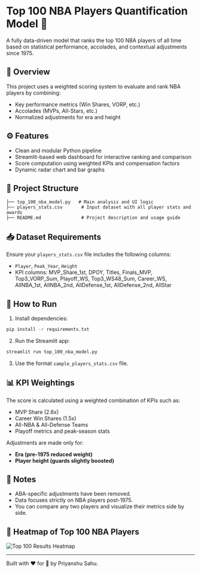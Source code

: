 # Top 100 NBA Players Quantification Model 🏀

A fully data-driven model that ranks the top 100 NBA players of all time based on statistical performance, accolades, and contextual adjustments since 1975.

## 📌 Overview
This project uses a weighted scoring system to evaluate and rank NBA players by combining:
- Key performance metrics (Win Shares, VORP, etc.)
- Accolades (MVPs, All-Stars, etc.)
- Normalized adjustments for era and height

## ⚙️ Features
- Clean and modular Python pipeline
- Streamlit-based web dashboard for interactive ranking and comparison
- Score computation using weighted KPIs and compensation factors
- Dynamic radar chart and bar graphs

## 📂 Project Structure
```
├── top_100_nba_model.py   # Main analysis and UI logic
├── players_stats.csv       # Input dataset with all player stats and awards
├── README.md               # Project description and usage guide
```

## 📥 Dataset Requirements
Ensure your `players_stats.csv` file includes the following columns:
- `Player`, `Peak_Year`, `Height`
- KPI columns: MVP_Share_1st, DPOY, Titles, Finals_MVP, Top3_VORP_Sum, Playoff_WS, Top3_WS48_Sum, Career_WS, AllNBA_1st, AllNBA_2nd, AllDefense_1st, AllDefense_2nd, AllStar

## 🚀 How to Run
1. Install dependencies:
```bash
pip install -r requirements.txt
```
2. Run the Streamlit app:
```bash
streamlit run top_100_nba_model.py
```
3. Use the format `sample_players_stats.csv` file.

## 📊 KPI Weightings
The score is calculated using a weighted combination of KPIs such as:
- MVP Share (2.6x)
- Career Win Shares (1.5x)
- All-NBA & All-Defense Teams
- Playoff metrics and peak-season stats

Adjustments are made only for:
- **Era (pre-1975 reduced weight)**
- **Player height (guards slightly boosted)**

## 📎 Notes
- ABA-specific adjustments have been removed.
- Data focuses strictly on NBA players post-1975.
- You can compare any two players and visualize their metrics side by side.

## 🏀 Heatmap of Top 100 NBA Players
![Top 100 Results Heatmap](https://raw.githubusercontent.com/priyanshu-sahuji/nba-top-100-model/main/Results.jpg)


---

Built with ❤️ for 🏀 by Priyanshu Sahu.

